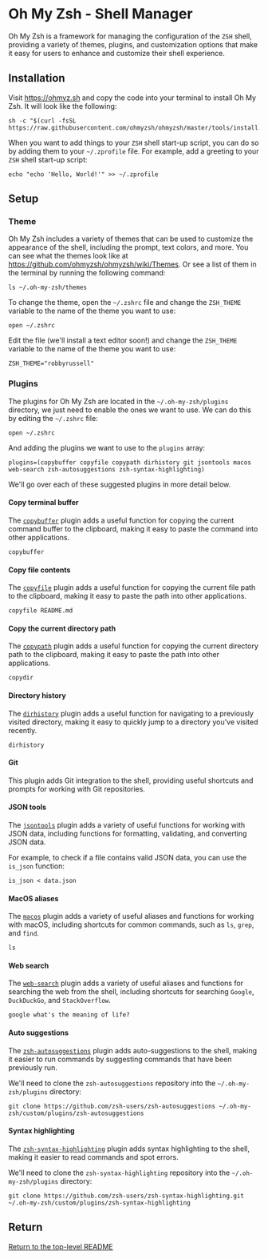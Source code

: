 # Oh My Zsh - Shell Manager

Oh My Zsh is a framework for managing the configuration of the `ZSH` shell, providing a variety of themes, plugins, and customization options that make it easy for users to enhance and customize their shell experience.

## Installation

Visit https://ohmyz.sh and copy the code into your terminal to install Oh My Zsh.
It will look like the following:

```shell
sh -c "$(curl -fsSL https://raw.githubusercontent.com/ohmyzsh/ohmyzsh/master/tools/install.sh)"
```

When you want to add things to your `ZSH` shell start-up script, you can do so by adding them to your `~/.zprofile` file.
For example, add a greeting to your `ZSH` shell start-up script:

```shell
echo "echo 'Hello, World!'" >> ~/.zprofile
```

## Setup

### Theme

Oh My Zsh includes a variety of themes that can be used to customize the appearance of the shell, including the prompt, text colors, and more.
You can see what the themes look like at https://github.com/ohmyzsh/ohmyzsh/wiki/Themes.
Or see a list of them in the terminal by running the following command:

```shell
ls ~/.oh-my-zsh/themes
```

To change the theme, open the `~/.zshrc` file and change the `ZSH_THEME` variable to the name of the theme you want to use:

```shell
open ~/.zshrc
```

Edit the file (we'll install a text editor soon!) and change the `ZSH_THEME` variable to the name of the theme you want to use:

```shell
ZSH_THEME="robbyrussell"
```

### Plugins

The plugins for Oh My Zsh are located in the `~/.oh-my-zsh/plugins` directory, we just need to enable the ones we want to use.
We can do this by editing the `~/.zshrc` file:

```shell
open ~/.zshrc
```

And adding the plugins we want to use to the `plugins` array:

```shell
plugins=(copybuffer copyfile copypath dirhistory git jsontools macos web-search zsh-autosuggestions zsh-syntax-highlighting)
```

We'll go over each of these suggested plugins in more detail below.

#### Copy terminal buffer

The [`copybuffer`](https://github.com/ohmyzsh/ohmyzsh/tree/master/plugins/copybuffer) plugin adds a useful function for copying the current command buffer to the clipboard, making it easy to paste the command into other applications.

```shell
copybuffer
```

#### Copy file contents

The [`copyfile`](https://github.com/ohmyzsh/ohmyzsh/tree/master/plugins/copyfile) plugin adds a useful function for copying the current file path to the clipboard, making it easy to paste the path into other applications.

```shell
copyfile README.md
```

#### Copy the current directory path

The [`copypath`](https://github.com/ohmyzsh/ohmyzsh/tree/master/plugins/copypath) plugin adds a useful function for copying the current directory path to the clipboard, making it easy to paste the path into other applications.

```shell
copydir
```

#### Directory history

The [`dirhistory`](https://github.com/ohmyzsh/ohmyzsh/tree/master/plugins/dirhistory) plugin adds a useful function for navigating to a previously visited directory, making it easy to quickly jump to a directory you've visited recently.

```shell
dirhistory
```

#### Git

This plugin adds Git integration to the shell, providing useful shortcuts and prompts for working with Git repositories.

#### JSON tools

The [`jsontools`](https://github.com/ohmyzsh/ohmyzsh/tree/master/plugins/jsontools) plugin adds a variety of useful functions for working with JSON data, including functions for formatting, validating, and converting JSON data.

For example, to check if a file contains valid JSON data, you can use the `is_json` function:

```shell
is_json < data.json
```

#### MacOS aliases

The [`macos`](https://github.com/ohmyzsh/ohmyzsh/tree/master/plugins/macos) plugin adds a variety of useful aliases and functions for working with macOS, including shortcuts for common commands, such as `ls`, `grep`, and `find`.

```shell
ls
```

#### Web search

The [`web-search`](https://github.com/ohmyzsh/ohmyzsh/tree/master/plugins/web-search) plugin adds a variety of useful aliases and functions for searching the web from the shell, including shortcuts for searching `Google`, `DuckDuckGo`, and `StackOverflow`.

```shell
google what's the meaning of life?
```

#### Auto suggestions

The [`zsh-autosuggestions`](https://github.com/zsh-users/zsh-autosuggestions) plugin adds auto-suggestions to the shell, making it easier to run commands by suggesting commands that have been previously run.

We'll need to clone the `zsh-autosuggestions` repository into the `~/.oh-my-zsh/plugins` directory:

```shell
git clone https://github.com/zsh-users/zsh-autosuggestions ~/.oh-my-zsh/custom/plugins/zsh-autosuggestions
```

#### Syntax highlighting

The [`zsh-syntax-highlighting`](https://github.com/zsh-users/zsh-syntax-highlighting.git) plugin adds syntax highlighting to the shell, making it easier to read commands and spot errors.

We'll need to clone the `zsh-syntax-highlighting` repository into the `~/.oh-my-zsh/plugins` directory:

```shell
git clone https://github.com/zsh-users/zsh-syntax-highlighting.git ~/.oh-my-zsh/custom/plugins/zsh-syntax-highlighting
```

## Return

[Return to the top-level README](./../../README.md)
